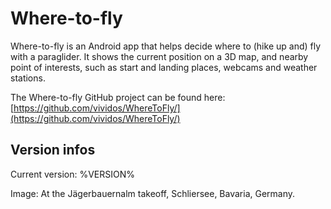 ﻿# Where-to-fly

Where-to-fly is an Android app that helps decide where to (hike up and) fly
with a paraglider. It shows the current position on a 3D map, and nearby
point of interests, such as start and landing places, webcams and weather
stations.

The Where-to-fly GitHub project can be found here:
[https://github.com/vividos/WhereToFly/](https://github.com/vividos/WhereToFly/)

## Version infos

Current version: %VERSION%

Image: At the Jägerbauernalm takeoff, Schliersee, Bavaria, Germany.

